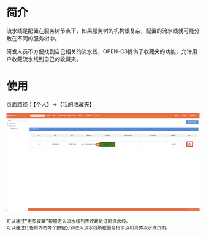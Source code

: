# 简介

流水线是配置在服务树节点下，如果服务树的机构很复杂，配置的流水线就可能分散在不同的服务树中。

研发人员不方便找到自己相关的流水线，OPEN-C3提供了收藏夹的功能，允许用户收藏流水线到自己的收藏夹。

# 使用

页面路径：【个人】->【我的收藏夹】

![收藏夹](/收藏夹/images/收藏夹.png)

```
可以通过“更多收藏”按钮进入流水线列表收藏更过的流水线。
可以通过红色框内的两个按钮分别进入流水线所在服务树节点和具体流水线页面。
```